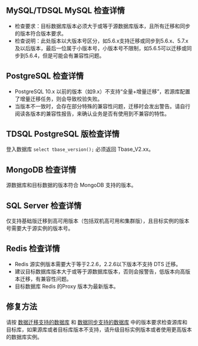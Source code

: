 
## MySQL/TDSQL MySQL 检查详情 
- 检查要求：目标数据库版本必须大于或等于源数据库版本，且所有迁移和同步的版本符合版本要求。
- 检查说明：此处版本以大版本号区分，如5.6.x支持迁移或同步到5.6.x、5.7.x及以后版本，最后一位属于小版本号，小版本号不限制，如5.6.5可以迁移或同步到5.6.4，但是可能会有兼容性问题。

## PostgreSQL 检查详情
- PostgreSQL 10.x 以前的版本（如9.x）不支持“全量+增量迁移”，若源库配置了增量迁移任务，则会导致校验失败。
- 当版本不一致时，会存在部分特殊的兼容性问题，迁移时会发出警告。请自行阅读各版本的兼容性报告，来确认业务是否有使用到不兼容的特性。

## TDSQL PostgreSQL 版检查详情

登入数据库 `select tbase_version();` 必须返回 Tbase_V2.xx。

## MongoDB 检查详情
源数据库和目标数据的版本符合 MongoDB 支持的版本。

## SQL Server 检查详情

仅支持基础版迁移到高可用版本（包括双机高可用和集群版），且目标实例的版本号需要大于源实例的版本号。 

## Redis 检查详情

- Redis 源实例版本需要大于等于2.2.6，2.2.6以下版本不支持 DTS 迁移。
- 建议目标数据库版本大于或等于源数据库版本，否则会报警告，低版本向高版本迁移，有兼容性问题。
- 目标数据库 Redis 的Proxy 版本为最新版本。 

## 修复方法
请按 [数据迁移支持的数据库](https://cloud.tencent.com/document/product/571/58686) 和 [数据同步支持的数据库](https://cloud.tencent.com/document/product/571/58672) 中的版本要求检查源库和目标库，如果源库或者目标库版本不支持，请升级目标实例版本或者使用更高版本的数据库实例。

